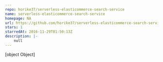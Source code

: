 ```yaml
---
repo: horike37/serverless-elasticommerce-search-service
name: serverless-elasticommerce-search-service
homepage: NA
url: https://github.com/horike37/serverless-elasticommerce-search-service
stars: 1
starredAt: 2016-11-29T01:50:13Z
description: |-
    null
---
```


[object Object]
